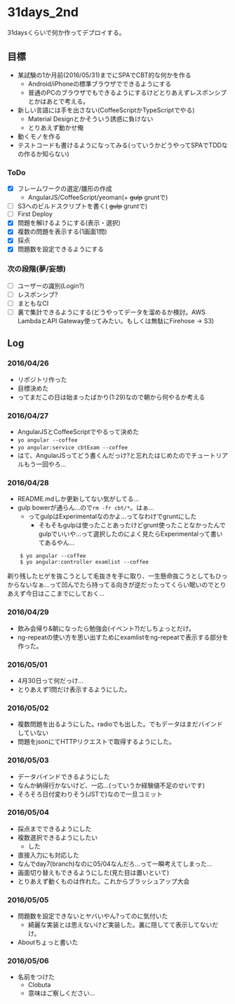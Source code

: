 # 31days_2nd

31daysくらいで何か作ってデプロイする。

## 目標

* 某試験の1か月前(2016/05/31)までにSPAでCBT的な何かを作る
  * Android/iPhoneの標準ブラウザでできるようにする
  * 普通のPCのブラウザでもできるようにするけどとりあえずレスポンシブとかはあとで考える。
* 新しい言語には手を出さない(CoffeeScriptかTypeScriptでやる)
  * Material Designとかそういう誘惑に負けない
  * とりあえず動かせ俺
* 動くモノを作る
* テストコードも書けるようになってみる(っていうかどうやってSPAでTDDなの作るか知らない)

### ToDo

* [x] フレームワークの選定/雛形の作成
  * AngularJS/CoffeeScript/yeoman(+ ~~gulp~~ gruntで)
* [ ] S3へのビルドスクリプトを書く( ~~gulp~~ gruntで)
* [ ] First Deploy
* [x] 問題を解けるようにする(表示・選択)
* [x] 複数の問題を表示する(1画面1問)
* [x] 採点
* [x] 問題数を設定できるようにする

### 次の段階(夢/妄想)

* [ ] ユーザーの識別(Login?)
* [ ] レスポンシブ?
* [ ] まともなCI
* [ ] 裏で集計できるようにする(どうやってデータを溜めるか検討。AWS LambdaとAPI Gateway使ってみたい。もしくは無駄にFirehose → S3)

## Log

### 2016/04/26

* リポジトリ作った
* 目標決めた
* ってまだこの日は始まったばかり(1:29)なので朝から何やるか考える

### 2016/04/27

* AngularJSとCoffeeScriptでやるって決めた
* `yo angular --coffee`
* `yo angular:service cbtExam --coffee`
* はて、AngularJSってどう書くんだっけ?と忘れたはじめたのでチュートリアルもう一回やろ…

### 2016/04/28

* README.mdしか更新してない気がしてる…
* gulp bowerが通らん…ので`rm -fr cbt/*`。はぁ…
  * ってgulpはExperimentalなのかよ…ってなわけでgruntにした
    * そもそもgulpは使ったことあったけどgrunt使ったことなかったんでgulpでいいや…って選択したのによく見たらExperimentalって書いてあるやん…

```
    $ yo angular --coffee
    $ yo angular:controller examlist --coffee
```

剃り残したヒゲを抜こうとして毛抜きを手に取り、一生懸命抜こうとしてもひっからないなぁ…って凹んでたら持ってる向きが逆だったってくらい眠いのでとりあえず今日はここまでにしておく…

### 2016/04/29

* 飲み会帰り&朝になったら勉強会(イベント?)だしちょっとだけ。
* ng-repeatの使い方を思い出すためにexamlistをng-repeatで表示する部分を作った。

### 2016/05/01

* 4月30日って何だっけ…
* とりあえず1問だけ表示するようにした。

### 2016/05/02

* 複数問題を出るようにした。radioでも出した。でもデータはまだバインドしていない
* 問題をjsonにてHTTPリクエストで取得するようにした。

### 2016/05/03

* データバインドできるようにした
* なんか納得行かないけど、一応…(っていうか経験値不足のせいです)
* そろそろ日付変わりそう(JSTで)なので一旦コミット

### 2016/05/04

* 採点までできるようにした
* 複数選択できるようにしたい
  * した
* 直接入力にも対応した
* なんでday7(branch)なのに05/04なんだろ…って一瞬考えてしまった…
* 画面切り替えもできるようにした(見た目は置いといて)
* とりあえず動くものは作れた。これからブラッシュアップ大会

### 2016/05/05

* 問題数を設定できないとヤバいやん?ってのに気付いた
  * 綺麗な実装とは思えないけど実装した。裏に隠してて表示してないだけ。
* Aboutちょっと書いた


### 2016/05/06

* 名前をつけた
  * Clobuta
  * 意味はご察しください…
